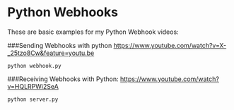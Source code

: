 # Python Webhooks
These are basic examples for my Python Webhook videos:


###Sending Webhooks with python
https://www.youtube.com/watch?v=X-_25tzo8Cw&feature=youtu.be
```shell
python webhook.py
```

###Receiving Webhooks with Python:
https://www.youtube.com/watch?v=HQLRPWi2SeA
```shell
python server.py
```